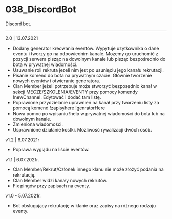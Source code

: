 # 038_DiscordBot
Discord bot.

---
2.0 | 13.07.2021
- Dodany generator kreowania eventów.
Wypytuje uzytkownika o dane eventu i tworzy go na odpowiednim kanale. Możemy go uruchomić z pozycji serwera pisząc na dowolnym kanale lub pisząc bezpośrednio do bota w prywatnej wiadomości.
- Usuwanie roli rekruta jezeli nim jest po usunięciu jego kanału rekrutacji.
- Pisanie komend do bota na prywatnym czacie. Głównie tworzenie nowych eventów i otwieranie generatora.
- Clan Member jeżeli potrzebuje może stworzyć bezposednio kanał w sekcji MECZE/SZKOLENIA/EVENTY przy pomocy komendy !newChannel. Edytować i dodać tam listę.
- Poprawione przydzielanie uprawnień na kanał przy tworzeniu listy za pomocą komend !zapisyhere !genratorHere
- Nowa pomoc po wpisaniu !help w prywatnej wiadomości do bota lub na dowolnym kanale.
- Zmieniona wiadomości.
- Usprawnione działanie kostki. Możliwość rywalizacji dwóch osób.

v1.2 | 6.07.2021r
- Poprawa wyglądu na liście eventów.

v1.1 | 6.07.2021r.
- Clan Member/Rekrut/Członek innego klanu nie może złożyć podania na rekrutację.
- Clan Member widzi kanały nowych rekrutów.
- Fix pingów przy zapisach na eventy.

v1.0 - 5.07.2021r.
- Bot obslugujący rekrutację w klanie oraz zapisy na różnego rodzaju eventy.
